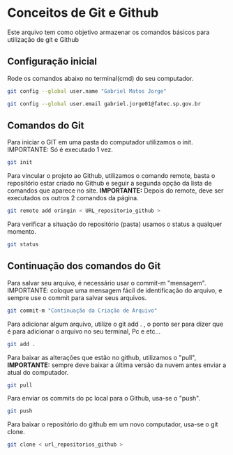 # Conceitos de Git e Github 
Este arquivo tem como objetivo armazenar os comandos básicos para utilização de git e Github

## Configuração inicial
Rode os comandos abaixo no terminal(cmd) do seu computador.
```bash
git config --global user.name "Gabriel Matos Jorge"

git config --global user.email gabriel.jorge01@fatec.sp.gov.br
```

## Comandos do Git
Para iniciar o GIT em uma pasta do computador utilizamos o init.
IMPORTANTE: Só é executado 1 vez.
```bash
git init
``` 

Para vincular o projeto ao Github, utilizamos o comando remote, basta o repositório estar criado no Github e seguir a segunda opção da lista de comandos que aparece no site.
**IMPORTANTE:** Depois do remote, deve ser executados os outros 2 comandos da página.
```bash
git remote add oringin < URL_repositorio_github >
```


Para verificar a situação do repositório (pasta)
usamos o status a qualquer momento.
```bash
git status
```

## Continuação dos comandos do Git
Para salvar seu arquivo, é necessário usar o commit-m "mensagem".
IMPORTANTE: coloque uma mensagem fácil de identificação do arquivo, e sempre use o commit para salvar seus arquivos.
```bash
git commit-m "Continuação da Criação de Arquivo" 
```

Para adicionar algum arquivo, utilize o git add . , o ponto ser para dizer que é para adicionar o arquivo no seu terminal, Pc e etc...
```bash
git add .
```

Para baixar as alterações que estão no github, utilizamos o "pull",<br>
**IMPORTANTE:** sempre deve baixar a última versão da nuvem antes enviar a atual do computador.
```bash
git pull
```

Para enviar os commits do pc local para o Github, usa-se o "push".
```bash
git push
```


Para baixar o repositório do github em um novo computador, usa-se o git clone.
```bash
git clone < url_repositorios_github >
```
